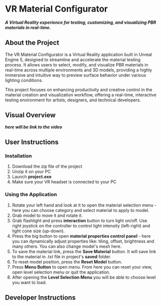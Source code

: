 # VR Material Configurator

**_A Virtual Reality experience for testing, customizing, and visualizing PBR materials in real-time._**

## About the Project

The VR Material Configurator is a Virtual Reality application built in Unreal Engine 5, designed to streamline and accelerate the material testing process. It allows users to select, modify, and visualize PBR materials in real-time across multiple environments and 3D models, providing a highly immersive and intuitive way to preview surface behavior under various lighting conditions.

This project focuses on enhancing productivity and creative control in the material creation and visualization workflow, offering a real-time, interactive testing environment for artists, designers, and technical developers.

## Visual Overview

***here will be link to the video***

## User Instructions

### Installation
1. Download the zip file of the project
2. Unzip it on your PC
3. Launch **project.exe**
4. Make sure your VR headset is connected to your PC

### Using the Application
1. Rotate your left hand and look at it to open the material selection menu - here you can choose category and select material to apply to model.
2. Grab model to move it and rotate it.
3. Grab flashlight and press **interaction** button to turn light on/off. Use right joystick on the controller to control light intensity (left-right) and light cone size (up-down).
4. Press the big button to open **material properties control panel** - here you can dynamically adjust properties like: tiling, offset, brightness and many others. You can also change model's mesh here.
5. To save the material link, press the **Save Material** button. It will save link to the material in .txt file in project's **saved** folder.
6. To reset model position, press the **Reset Model** button.
7. Press **Menu Button** to open menu. From here you can reset your view, open level selection menu or quit the application.
8. After opening the **Level Selection Menu** you will be able to choose level you want to load.

## Developer Instructions
